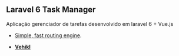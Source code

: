 ## Laravel 6 Task Manager

Aplicação gerenciador de tarefas desenvolvido em laravel 6 + Vue.js 

- [Simple, fast routing engine](https://laravel.com/docs/routing).

- **[Vehikl](https://vehikl.com/)**
